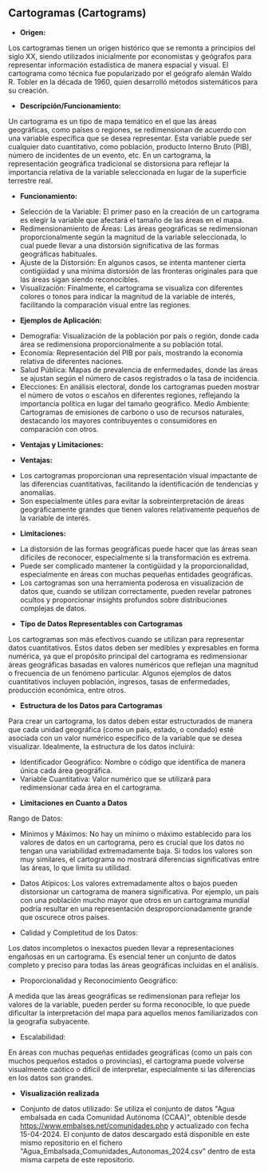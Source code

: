 ## Cartogramas (Cartograms)

*	**Origen:**

Los cartogramas tienen un origen histórico que se remonta a principios del siglo XX, siendo utilizados inicialmente por economistas y geógrafos para representar información estadística de manera espacial y visual. El cartograma como técnica fue popularizado por el geógrafo alemán Waldo R. Tobler en la década de 1960, quien desarrolló métodos sistemáticos para su creación.

*	**Descripción/Funcionamiento:**

Un cartograma es un tipo de mapa temático en el que las áreas geográficas, como países o regiones, se redimensionan de acuerdo con una variable específica que se desea representar. Esta variable puede ser cualquier dato cuantitativo, como población, producto Interno Bruto (PIB), número de incidentes de un evento, etc. En un cartograma, la representación geográfica tradicional se distorsiona para reflejar la importancia relativa de la variable seleccionada en lugar de la superficie terrestre real.

*	**Funcionamiento:**

+ Selección de la Variable: El primer paso en la creación de un cartograma es elegir la variable que afectará el tamaño de las áreas en el mapa.
+ Redimensionamiento de Áreas: Las áreas geográficas se redimensionan proporcionalmente según la magnitud de la variable seleccionada, lo cual puede llevar a una distorsión significativa de las formas geográficas habituales.
+ Ajuste de la Distorsión: En algunos casos, se intenta mantener cierta contigüidad y una mínima distorsión de las fronteras originales para que las áreas sigan siendo reconocibles.
+ Visualización: Finalmente, el cartograma se visualiza con diferentes colores o tonos para indicar la magnitud de la variable de interés, facilitando la comparación visual entre las regiones.

*	**Ejemplos de Aplicación:**

+	Demografía: Visualización de la población por país o región, donde cada área se redimensiona proporcionalmente a su población total.
+	Economía: Representación del PIB por país, mostrando la economía relativa de diferentes naciones.
+ Salud Pública: Mapas de prevalencia de enfermedades, donde las áreas se ajustan según el número de casos registrados o la tasa de incidencia.
+	Elecciones: En análisis electoral, donde los cartogramas pueden mostrar el número de votos o escaños en diferentes regiones, reflejando la importancia política en lugar del tamaño geográfico.
	Medio Ambiente: Cartogramas de emisiones de carbono o uso de recursos naturales, destacando los mayores contribuyentes o consumidores en comparación con otros.

*	**Ventajas y Limitaciones:**

*	**Ventajas:**

+	Los cartogramas proporcionan una representación visual impactante de las diferencias cuantitativas, facilitando la identificación de tendencias y anomalías.
+	Son especialmente útiles para evitar la sobreinterpretación de áreas geográficamente grandes que tienen valores relativamente pequeños de la variable de interés.

*	**Limitaciones:**

+	La distorsión de las formas geográficas puede hacer que las áreas sean difíciles de reconocer, especialmente si la transformación es extrema.
+	Puede ser complicado mantener la contigüidad y la proporcionalidad, especialmente en áreas con muchas pequeñas entidades geográficas.
+	Los cartogramas son una herramienta poderosa en visualización de datos que, cuando se utilizan correctamente, pueden revelar patrones ocultos y proporcionar insights profundos sobre distribuciones complejas de datos.

*	**Tipo de Datos Representables con Cartogramas**

Los cartogramas son más efectivos cuando se utilizan para representar datos cuantitativos. Estos datos deben ser medibles y expresables en forma numérica, ya que el propósito principal del cartograma es redimensionar áreas geográficas basadas en valores numéricos que reflejan una magnitud o frecuencia de un fenómeno particular. Algunos ejemplos de datos cuantitativos incluyen población, ingresos, tasas de enfermedades, producción económica, entre otros.

*	**Estructura de los Datos para Cartogramas**

Para crear un cartograma, los datos deben estar estructurados de manera que cada unidad geográfica (como un país, estado, o condado) esté asociada con un valor numérico específico de la variable que se desea visualizar. Idealmente, la estructura de los datos incluirá:

+	Identificador Geográfico: Nombre o código que identifica de manera única cada área geográfica.
+	Variable Cuantitativa: Valor numérico que se utilizará para redimensionar cada área en el cartograma.

*	**Limitaciones en Cuanto a Datos**

Rango de Datos:

+	Minimos y Máximos: No hay un mínimo o máximo establecido para los valores de datos en un cartograma, pero es crucial que los datos no tengan una variabilidad extremadamente baja. Si todos los valores son muy similares, el cartograma no mostrará diferencias significativas entre las áreas, lo que limita su utilidad.

+	Datos Atípicos: Los valores extremadamente altos o bajos pueden distorsionar un cartograma de manera significativa. Por ejemplo, un país con una población mucho mayor que otros en un cartograma mundial podría resultar en una representación desproporcionadamente grande que oscurece otros países.

+	Calidad y Completitud de los Datos:

Los datos incompletos o inexactos pueden llevar a representaciones engañosas en un cartograma. Es esencial tener un conjunto de datos completo y preciso para todas las áreas geográficas incluidas en el análisis.

+	Proporcionalidad y Reconocimiento Geográfico:

A medida que las áreas geográficas se redimensionan para reflejar los valores de la variable, pueden perder su forma reconocible, lo que puede dificultar la interpretación del mapa para aquellos menos familiarizados con la geografía subyacente.

+	Escalabilidad:

En áreas con muchas pequeñas entidades geográficas (como un país con muchos pequeños estados o provincias), el cartograma puede volverse visualmente caótico o difícil de interpretar, especialmente si las diferencias en los datos son grandes.

*	**Visualización realizada**

+	Conjunto de datos utilizado: Se utiliza el conjunto de datos "Agua embalsada en cada Comunidad Autónoma (CCAA)", obtenible desde  https://www.embalses.net/comunidades.php y actualizado con fecha 15-04-2024.  El conjunto de datos descargado está disponible en este mismo repositorio en el fichero "Agua_Embalsada_Comunidades_Autonomas_2024.csv" dentro de esta misma carpeta de este repositorio. 

  

